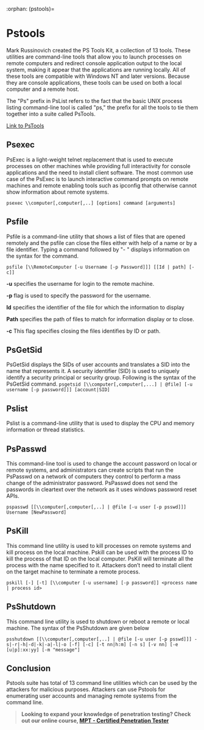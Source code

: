 :orphan:
(pstools)=
# Pstools
 

Mark Russinovich created the PS Tools Kit, a collection of 13 tools. These utilities are command-line tools that allow you to launch processes on remote computers and redirect console application output to the local system, making it appear that the applications are running locally. All of these tools are compatible with Windows NT and later versions. Because they are console applications, these tools can be used on both a local computer and a remote host. 

The "Ps" prefix in PsList refers to the fact that the basic UNIX process listing command-line tool is called "ps,"  the prefix for all the tools to tie them together into a suite called PsTools.

[Link to PsTools](https://docs.microsoft.com/en-us/sysinternals/downloads/pstools)

## Psexec 

PsExec is a light-weight telnet replacement that is used to execute processes on other machines while providing full interactivity for console applications and the need to install client software. The most common use case of the PsExec is to launch interactive command prompts on remote machines and remote enabling tools such as ipconfig that otherwise cannot show information about remote systems. 

`psexec \\computer[,computer[,..] [options] command [arguments]` 

## Psfile

Psfile is a command-line utility that shows a list of files that are opened remotely and the psfile can close the files either with help of a name or by a file identifier. Typing a command followed by "- " displays information on the syntax for the command. 

`psfile [\\RemoteComputer [-u Username [-p Password]]] [[Id | path] [-c]]`

**-u** specifies the username for login to the remote machine.

**-p** flag is used to specify the password for the username.

**Id** specifies the identifier of the file for which the information to display

**Path** specifies the path of files to match for information display or to close.

**-c**  This flag specifies closing the files identifies by ID or path.


## PsGetSid 

PsGetSid displays the SIDs of user accounts and translates a SID into the name that represents it. A security identifier (SID) is used to uniquely identify a security principal or security group. Following is the syntax of the PsGetSid command. 
``psgetsid [\\computer[,computer[,...] | @file] [-u username [-p password]]] [account|SID]``

## Pslist 

Pslist is a command-line utility that is used to display the CPU and memory information or thread statistics. 

## PsPasswd 

This command-line tool is used to change the account password on local or remote systems, and administrators can create scripts that run the PsPasswd on a network of computers they control to perform a mass change of the administrator password. PsPasswd does not send the passwords in cleartext over the network as it uses windows password reset APIs.

`pspasswd [[\\computer[,computer[,..] | @file [-u user [-p psswd]]] Username [NewPassword]`

## PsKill 

This command line utility is used to kill processes on remote systems and kill process on the local machine. Pskill can be used with the process ID to kill the process of that ID on the local computer. PsKill will terminate all the process with the name specified to it. Attackers don’t need to install client on the target machine to terminate a remote process.

``pskill [-] [-t] [\\computer [-u username] [-p password]] <process name | process id>``

## PsShutdown 

This command line utility is used to shutdown or reboot a remote or local machine. The syntax of the PsShutdown are given below

`psshutdown [[\\computer[,computer[,..] | @file [-u user [-p psswd]]] -s|-r|-h|-d|-k|-a|-l|-o [-f] [-c] [-t nn|h:m] [-n s] [-v nn] [-e [u|p]:xx:yy] [-m "message"]`

## Conclusion

Pstools suite has total of 13 command line utilities which can be used by the attackers for malicious purposes. Attackers can use Pstools for enumerating user accounts and managing remote systems from the command line. 

> **Looking to expand your knowledge of penetration testing? Check out our online course, [MPT - Certified Penetration Tester](https://www.mosse-institute.com/certifications/mpt-certified-penetration-tester.html)**